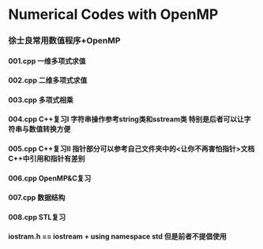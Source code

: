 # Numerical Codes with OpenMP
### 徐士良常用数值程序+OpenMP<br>


#### 001.cpp 一维多项式求值
#### 002.cpp 二维多项式求值
#### 003.cpp 多项式相乘
#### 004.cpp C++复习I 字符串操作参考string类和sstream类 特别是后者可以让字符串与数值转换方便
#### 005.cpp C++复习II 指针部分可以参考自己文件夹中的<让你不再害怕指针>文档 C++中引用和指针有差别
#### 006.cpp OpenMP&C复习
#### 007.cpp 数据结构
#### 008.cpp STL复习

#### iostram.h == iostream + using namespace std 但是前者不提倡使用

